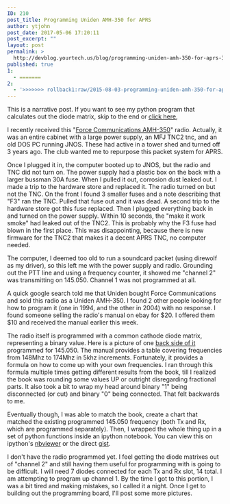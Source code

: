 ```yaml
---
ID: 210
post_title: Programming Uniden AMH-350 for APRS
author: ytjohn
post_date: 2017-05-06 17:20:11
post_excerpt: ""
layout: post
permalink: >
  http://devblog.yourtech.us/blog/programming-uniden-amh-350-for-aprs-3/
published: true
1:
  - =======
2:
  - '>>>>>>> rollback1:raw/2015-08-03-programming-uniden-amh-350-for-aprs.md'
---
```

<p>This is a narrative post. If you want to see my python program that calculates out the diode matrix, skip to the end or <a href="http://nbviewer.ipython.org/gist/ytjohn/719504772237953eb28d">click here</a>,</p>
<p>I recently received this "<a href="http://i.imgur.com/mFzoKU5.jpg">Force Communications AMH-350</a>" radio. Actually, it was an entire cabinet with a large power supply, an MFJ TNC2 tnc, and an old DOS PC running JNOS. These had active in a tower shed and turned off 3 years ago. The club wanted me to repurpose this packet system for APRS.</p>
<p>Once I plugged it in, the computer booted up to JNOS, but the radio and TNC did not turn on. The power supply had a plastic box on the back with a larger bussman 30A fuse. When I pulled it out, corrosion dust leaked out. I made a trip to the hardware store and replaced it. The radio turned on but not the TNC. On the front I found 3 smaller fuses and a note describing that "F3" ran the TNC. Pulled that fuse out and it was dead. A second trip to the hardware store got this fuse replaced. Then I plugged everything back in and turned on the power supply. Within 10 seconds, the "make it work smoke" had leaked out of the TNC2. This is probably why the F3 fuse had blown in the first place. This was disappointing, because there is new firmware for the TNC2 that makes it a decent APRS TNC, no computer needed.</p>
<p>The computer, I deemed too old to run a soundcard packet (using direwolf as my driver), so this left me with the power supply and radio. Grounding out the PTT line and using a frequency counter, it showed me "channel 2" was transmitting on 145.050. Channel 1 was not programmed at all.</p>
<p>A quick google search told me that Uniden bought Force Communications and sold this radio as a Uniden AMH-350. I found 2 other people looking for how to program it (one in 1994, and the other in 2004) with no response. I found someone selling the radio's manual on ebay for $20. I offered them $10 and received the manual earlier this week.</p>
<p>The radio itself is programmed with a common cathode diode matrix, representing a binary value. Here is a picture of one <a href="https://lh3.googleusercontent.com/PU3U5GAr6WoglosW7O8Vo0x_cdAc6eTc_Zt2UHmYooda=w860-h1526-no">back side of it</a> programmed for 145.050. The manual provides a table covering frequencies from 148Mhz to 174Mhz in 5khz increments. Fortunately, it provides a formula on how to come up with your own frequencies. I ran through this formula multiple times getting different results from the book, till I realized the book was rounding some values UP or outright disregarding fractional parts. It also took a bit to wrap my head around binary "1" being disconnected (or cut) and binary "0" being connected. That felt backwards to me.</p>
<p>Eventually though, I was able to match the book, create a chart that matched the existing programmed 145.050 frequency (both Tx and Rx, which are programmed separately). Then, I wrapped the whole thing up in a set of python functions inside an ipython notebook. You can view this on ipython's <a href="http://nbviewer.ipython.org/gist/ytjohn/719504772237953eb28d">nbviewer</a> or the direct <a href="https://gist.github.com/ytjohn/719504772237953eb28d">gist</a>.</p>
<p>I don't have the radio programmed yet. I feel getting the diode matrixes out of "channel 2" and still having them useful for programming with is going to be difficult. I will need 7 diodes connected for each Tx and Rx slot, 14 total. I am attempting to program up channel 1. By the time I got to this portion, I was a bit tired and making mistakes, so I called it a night.  Once I get to building out the programming board, I'll post some more pictures.</p>
